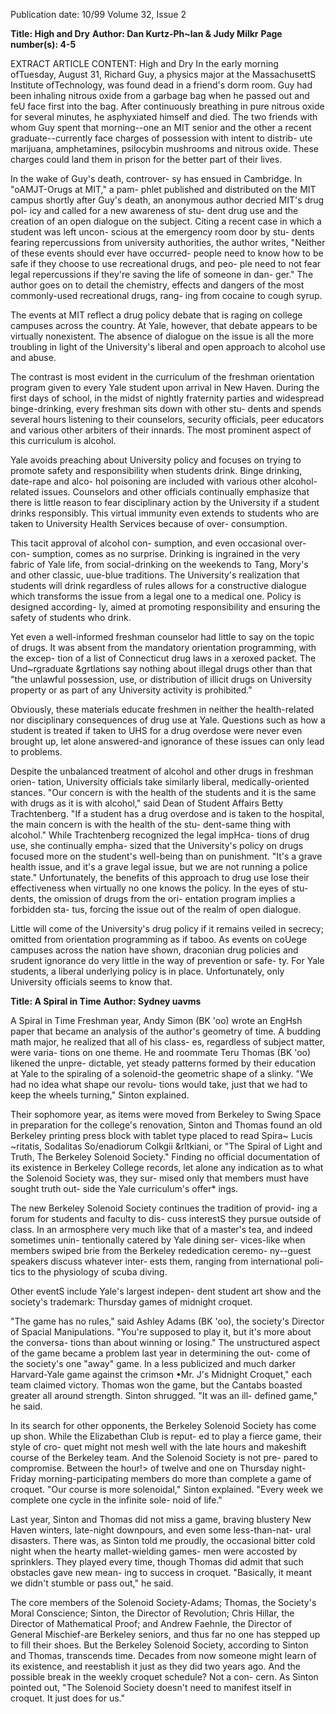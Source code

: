 Publication date: 10/99
Volume 32, Issue 2

**Title: High and Dry**
**Author: Dan Kurtz-Ph~lan & Judy Milkr**
**Page number(s): 4-5**

EXTRACT ARTICLE CONTENT:
High and Dry 
In the early morning ofTuesday, August 31, 
Richard Guy, a physics major at the 
MassachusettS Institute ofTechnology, was 
found dead in a friend's dorm room. Guy 
had been inhaling nitrous oxide from a 
garbage bag when he passed out and feU 
face first into the bag. After continuously 
breathing in pure nitrous oxide for several 
minutes, he asphyxiated himself and died. 
The two friends with whom Guy spent 
that morning--one an MIT senior and the 
other a recent graduate--currently face 
charges of possession with intent to distrib-
ute marijuana, amphetamines, psilocybin 
mushrooms and nitrous oxide. These 
charges could land them in prison for the 
better part of their lives. 

In the wake of Guy's death, controver-
sy has ensued in Cambridge. 
In "oAMJT-Orugs at MIT," a pam-
phlet published and distributed on the MIT 
campus shortly after Guy's death, an 
anonymous author decried MIT's drug pol-
icy and called for a new awareness of stu-
dent drug use and the creation of an open 
dialogue on the subject. Citing a recent 
case in which a student was left uncon-
scious at the emergency room door by stu-
dents fearing repercussions from university 
authorities, the author writes, "Neither of 
these events should ever have occurred-
people need to know how to be safe if they 
choose to use recreational drugs, and peo-
ple need to not fear legal repercussions if 
they're saving the life of someone in dan-
ger." The author goes on to detail the 
chemistry, effects and dangers of the most 
commonly-used recreational drugs, rang-
ing from cocaine to cough syrup. 

The events at MIT reflect a drug policy 
debate that is raging on college campuses 
across the country. At Yale, however, that 
debate appears to be virtually nonexistent. 
The absence of dialogue on the issue is all 
the more troubling in light of the 
University's liberal and open approach to 
alcohol use and abuse. 

The contrast is most evident in the 
curriculum of the freshman orientation 
program given to every Yale student upon 
arrival in New Haven. During the first days 
of school, in the midst of nightly fraternity 
parties and widespread binge-drinking, 
every freshman sits down with other stu-
dents and spends several hours listening to 
their counselors, security officials, peer 
educators and various other arbiters of their 
innards. The most prominent aspect of this 
curriculum is alcohol. 

Yale avoids preaching about University 
policy and focuses on trying to promote 
safety and responsibility when students 
drink. Binge drinking, date-rape and alco-
hol poisoning are included with various 
other alcohol-related issues. Counselors 
and other officials continually emphasize 
that there is little reason to fear disciplinary 
action by the University if a student drinks 
responsibly. This virtual immunity even 
extends to students who are taken to 
University Health Services because of over-
consumption. 

This tacit approval of alcohol con-
sumption, and even occasional over-con-
sumption, comes as no surprise. Drinking 
is ingrained in the very fabric of Yale life, 
from social-drinking on the weekends to 
Tang, Mory's and other classic, uue-blue 
traditions. The University's realization that 
students will drink regardless of rules 
allows for a constructive dialogue which 
transforms the issue from a legal one to a 
medical one. Policy is designed according-
ly, aimed at promoting responsibility and 
ensuring the safety of students who drink. 

Yet even a well-informed freshman 
counselor had little to say on the topic of 
drugs. It was absent from the mandatory 
orientation programming, with the excep-
tion of a list of Connecticut drug laws in a 
xeroxed 
packet. 
The 
Und~rgraduate 
&grtlations say nothing about illegal drugs 
other than that "the unlawful possession, 
use, or distribution of illicit drugs on 
University property or as part of any 
University activity is prohibited." 

Obviously, these materials educate 
freshmen in neither the health-related nor 
disciplinary consequences of drug use at 
Yale. Questions such as how a student is 
treated if taken to UHS for a drug overdose 
were never even brought up, let alone 
answered-and ignorance of these issues 
can only lead to problems. 

Despite the unbalanced treatment of 
alcohol and other drugs in freshman orien-
tation, University officials take similarly 
liberal, medically-oriented stances. "Our 
concern is with the health of the students 
and it is the same with drugs as it is with 
alcohol," said Dean of Student Affairs 
Betty Trachtenberg. "If a student has a drug 
overdose and is taken to the hospital, the 
main concern is with the health of the stu-
dent-same thing with alcohol." While 
Trachtenberg recognized the legal impHca-
tions of drug use, she continually empha-
sized that the University's policy on drugs 
focused more on the student's well-being 
than on punishment. "It's a grave health 
issue, and it's a grave legal issue, but we are 
not running a police state." Unfortunately, 
the benefits of this approach to drug use 
lose their effectiveness when virtually no 
one knows the policy. In the eyes of stu-
dents, the omission of drugs from the ori-
entation program implies a forbidden sta-
tus, forcing the issue out of the realm of 
open dialogue. 

Little will come of the University's 
drug policy if it remains veiled in secrecy; 
omitted from orientation programming as 
if taboo. As events on coUege campuses 
across the nation have shown, draconian 
drug policies and srudent ignorance do 
very little in the way of prevention or safe-
ty. For Yale students, a liberal underlying 
policy is in place. Unfortunately, only 
University officials seems to know that. 


**Title: A Spiral in Time**
**Author: Sydney uavms**

A Spiral in Time 
Freshman year, Andy Simon (BK 'oo) wrote 
an EngHsh paper that became an analysis of 
the author's geometry of time. A budding 
math major, he realized that all of his class-
es, regardless of subject matter, were varia-
tions on one theme. He and roommate 
Teru Thomas (BK 'oo) likened the unpre-
dictable, yet steady patterns formed by 
their education at Yale to the spiraling of a 
solenoid-the geometric shape of a slinky. 
"We had no idea what shape our revolu-
tions would take, just that we had to keep 
the wheels turning," Sinton explained. 

Their sophomore year, as items were 
moved from Berkeley to Swing Space in 
preparation for the college's renovation, 
Sinton and Thomas found an old Berkeley 
printing press block with tablet type placed 
to read Spira~ Lucis 
~ritatis, Sodalitas 
So/enadiorum Colkgii &rltkiani, or "The 
Spiral of Light and Truth, The Berkeley 
Solenoid Society." Finding no official 
documentation of 
its 
existence 
in 
Berkeley College 
records, let alone 
any indication as to 
what 
the 
Solenoid 
Society was, they sur-
mised only that members 
must have sought truth out-
side the Yale curriculum's offer* 
ings. 

The new Berkeley Solenoid 
Society continues the tradition of provid-
ing a forum for students and faculty to dis-
cuss interestS they pursue outside of class. 
In an armosphere very much like that of a 
master's tea, and indeed sometimes unin-
tentionally catered by Yale dining ser-
vices-like when members swiped brie 
from the Berkeley rededication ceremo-
ny--guest speakers discuss whatever inter-
ests them, ranging from international poli-
tics to the physiology of scuba diving. 

Other eventS include Yale's largest indepen-
dent student art show and the society's 
trademark: Thursday games of midnight 
croquet. 

"The game has no rules," said Ashley 
Adams (BK 'oo), the society's Director of 
Spacial Manipulations. "You're supposed to 
play it, but it's more about the conversa-
tions than about winning or losing." The 
unstructured aspect of the game became a 
problem last year in determining the out-
come of the society's one "away" game. In a 
less 
publicized 
and 
much 
darker 
Harvard-Yale game against the crimson 
•Mr. J's Midnight Croquet," each team 
claimed victory. Thomas won the game, 
but the Cantabs boasted greater all around 
strength. Sinton shrugged. "It was an ill-
defined game," he said. 

In its search for other opponents, the 
Berkeley Solenoid Society has come up 
shon. While the Elizabethan Club is reput-
ed to play a fierce game, their style of cro-
quet might not mesh well with the late 
hours and makeshift course of the Berkeley 
team. And the Solenoid Society is not pre-
pared to compromise. Between the hour!> 
of twelve and one on Thursday night-
Friday morning-participating 
members do more than 
complete a game of 
croquet. "Our course 
is more solenoidal," 
Sinton explained. 
"Every week we 
complete one cycle 
in the infinite sole-
noid of life." 

Last year, Sinton 
and Thomas did not miss 
a game, braving blustery 
New Haven winters, late-night 
downpours, and even some less-than-nat-
ural disasters. There was, as Sinton told me 
proudly, the occasional bitter cold night 
when the hearty mallet-wielding games-
men were accosted by sprinklers. They 
played every time, though Thomas did 
admit that such obstacles gave new mean-
ing to success in croquet. "Basically, it 
meant we didn't stumble or pass out," he 
said. 

The core members of the Solenoid 
Society-Adams; Thomas, the Society's 
Moral Conscience; Sinton, the Director of 
Revolution; Chris Hillar, the Director of 
Mathematical Proof; and Andrew Faehnle, 
the Director of General Mischief-are 
Berkeley seniors, and thus far no one has 
stepped up to fill their shoes. But the 
Berkeley Solenoid Society, according to 
Sinton and Thomas, transcends time. 
Decades from now someone might learn of 
its existence, and reestablish it just as they 
did two years ago. And the possible break 
in the weekly croquet schedule? Not a con-
cern. As Sinton pointed out, "The 
Solenoid Society doesn't need to manifest 
itself in croquet. It just does for us."